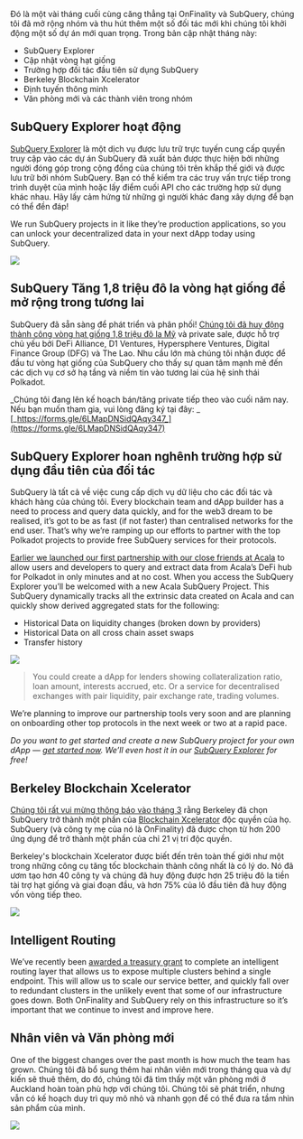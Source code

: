 
Đó là một vài tháng cuối cùng căng thẳng tại OnFinality và SubQuery, chúng tôi đã mở rộng nhóm và thu hút thêm một số đối tác mới khi chúng tôi khởi động một số dự án mới quan trọng. Trong bản cập nhật tháng này:

-   SubQuery Explorer
-   Cập nhật vòng hạt giống
-   Trường hợp đối tác đầu tiên sử dụng SubQuery
-   Berkeley Blockchain Xcelerator
-   Định tuyến thông minh
-   Văn phòng mới và các thành viên trong nhóm

## SubQuery Explorer hoạt động

[SubQuery Explorer](https://explorer.subquery.network/) là một dịch vụ được lưu trữ trực tuyến cung cấp quyền truy cập vào các dự án SubQuery đã xuất bản được thực hiện bởi những người đóng góp trong cộng đồng của chúng tôi trên khắp thế giới và được lưu trữ bởi nhóm SubQuery. Bạn có thể kiểm tra các truy vấn trực tiếp trong trình duyệt của mình hoặc lấy điểm cuối API cho các trường hợp sử dụng khác nhau. Hãy lấy cảm hứng từ những gì người khác đang xây dựng để bạn có thể đền đáp!

We run SubQuery projects in it like they’re production applications, so you can unlock your decentralized data in your next dApp today using SubQuery.


![](https://miro.medium.com/max/1400/1*GE-Y6XKNOkj_MKY4ZuM5oQ.png)

## **SubQuery Tăng 1,8 triệu đô la vòng hạt giống để mở rộng trong tương lai**

SubQuery đã sẵn sàng để phát triển và phân phối! [Chúng tôi đã huy động thành công vòng hạt giống 1,8 triệu đô la Mỹ](https://subquery.medium.com/subquery-raises-1-8m-seed-round-for-future-expansion-3348c1f2a931) và private sale, được hỗ trợ chủ yếu bởi DeFi Alliance, D1 Ventures, Hypersphere Ventures, Digital Finance Group (DFG) và The Lao. Nhu cầu lớn mà chúng tôi nhận được để đầu tư vòng hạt giống của SubQuery cho thấy sự quan tâm mạnh mẽ đến các dịch vụ cơ sở hạ tầng và niềm tin vào tương lai của hệ sinh thái Polkadot.

_Chúng tôi đang lên kế hoạch bán/tăng private tiếp theo vào cuối năm nay. Nếu bạn muốn tham gia, vui lòng đăng ký tại đây: _ [_https://forms.gle/6LMapDNSidQAqy347_](https://forms.gle/6LMapDNSidQAqy347)

## **SubQuery Explorer hoan nghênh trường hợp sử dụng đầu tiên của đối tác**

SubQuery là tất cả về việc cung cấp dịch vụ dữ liệu cho các đối tác và khách hàng của chúng tôi. Every blockchain team and dApp builder has a need to process and query data quickly, and for the web3 dream to be realised, it’s got to be as fast (if not faster) than centralised networks for the end user. That’s why we’re ramping up our efforts to partner with the top Polkadot projects to provide free SubQuery services for their protocols.

[Earlier we launched our first partnership with our close friends at Acala](https://subquery.medium.com/subquery-integrates-acala-to-aggregate-and-serve-defi-data-to-polkadot-and-kusama-builders-fc9af6a7aae1) to allow users and developers to query and extract data from Acala’s DeFi hub for Polkadot in only minutes and at no cost. When you access the SubQuery Explorer you’ll be welcomed with a new Acala SubQuery Project. This SubQuery dynamically tracks all the extrinsic data created on Acala and can quickly show derived aggregated stats for the following:

-   Historical Data on liquidity changes (broken down by providers)
-   Historical Data on all cross chain asset swaps
-   Transfer history

![](https://miro.medium.com/max/1400/0*LOig1jNfPTuVk73D)

> You could create a dApp for lenders showing collateralization ratio, loan amount, interests accrued, etc. Or a service for decentralised exchanges with pair liquidity, pair exchange rate, trading volumes.

We’re planning to improve our partnership tools very soon and are planning on onboarding other top protocols in the next week or two at a rapid pace.

_Do you want to get started and create a new SubQuery project for your own dApp —_ [_get started now_](https://doc.subquery.network/quickstart.html)_. We’ll even host it in our_ [_SubQuery Explorer_](https://subquery.medium.com/announcing-the-subquery-explorer-48c051483730) _for free!_

## **Berkeley Blockchain Xcelerator**

[Chúng tôi rất vui mừng thông báo vào tháng 3](https://subquery.medium.com/subquery-joins-berkeleys-blockchain-xcelerator-7ea81f96af73) rằng Berkeley đã chọn SubQuery trở thành một phần của [Blockchain Xcelerator](https://www.xcelerator.berkeley.edu/) độc quyền của họ. SubQuery (và công ty mẹ của nó là OnFinality) đã được chọn từ hơn 200 ứng dụng để trở thành một phần của chỉ 21 vị trí độc quyền.

Berkeley's blockchain Xcelerator được biết đến trên toàn thế giới như một trong những công cụ tăng tốc blockchain thành công nhất là có lý do. Nó đã ươm tạo hơn 40 công ty và chúng đã huy động được hơn 25 triệu đô la tiền tài trợ hạt giống và giai đoạn đầu, và hơn 75% của lô đầu tiên đã huy động vốn vòng tiếp theo.

![](https://miro.medium.com/max/1400/0*t-_mRJaTnGDQO-VI)

## **Intelligent Routing**

We’ve recently been [awarded a treasury grant](https://kusama.polkassembly.io/treasury/72) to complete an intelligent routing layer that allows us to expose multiple clusters behind a single endpoint. This will allow us to scale our service better, and quickly fall over to redundant clusters in the unlikely event that some of our infrastructure goes down. Both OnFinality and SubQuery rely on this infrastructure so it’s important that we continue to invest and improve here.

## **Nhân viên và Văn phòng mới**

One of the biggest changes over the past month is how much the team has grown. Chúng tôi đã bổ sung thêm hai nhân viên mới trong tháng qua và dự kiến ​​sẽ thuê thêm, do đó, chúng tôi đã tìm thấy một văn phòng mới ở Auckland hoàn toàn phù hợp với chúng tôi. Chúng tôi sẽ phát triển, nhưng vẫn có kế hoạch duy trì quy mô nhỏ và nhanh gọn để có thể đưa ra tầm nhìn sản phẩm của mình.

![](https://miro.medium.com/max/1400/1*cJZxerXHfgVGu4-7h2xw4Q.jpeg)